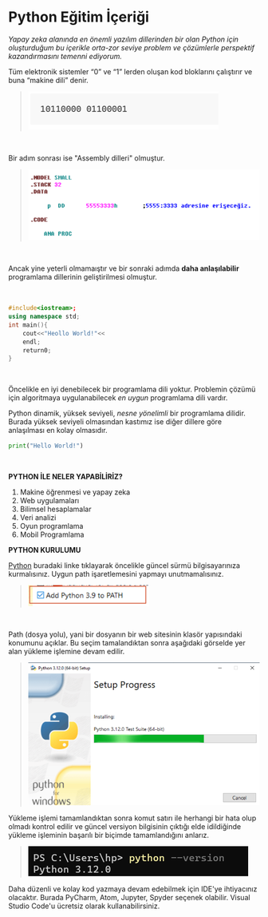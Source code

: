 # Python Eğitim İçeriği
_Yapay zeka alanında en önemli yazılım dillerinden bir olan Python için oluşturduğum bu içerikle orta-zor seviye problem ve çözümlerle perspektif kazandırmasını temenni ediyorum._

Tüm elektronik sistemler “0” ve “1” lerden 
oluşan kod bloklarını çalıştırır ve buna  “makine dili” denir.

>![Makine Dili Öğrenği](./makinedili.png)
<br>

 Bir adım sonrası ise "Assembly dilleri" olmuştur.
<br>

>![Assembly Örneği](./assembly.png)
<br>

Ancak yine yeterli olmamaıştır ve bir sonraki adımda **daha anlaşılabilir** programlama dillerinin geliştirilmesi olmuştur.

<br>

```C++
#include<iostream>;
using namespace std;
int main(){
    cout<<"Heollo World!"<<
    endl;
    return0;
}
```
<br> 

Öncelikle en iyi denebilecek bir programlama dili yoktur. Problemin çözümü için algoritmaya uygulanabilecek _en uygun_ programlama dili vardır.

Python dinamik, yüksek seviyeli, _nesne yönelimli_ bir programlama dilidir. Burada yüksek seviyeli olmasından kastımız ise diğer dillere göre anlaşılması en kolay olmasıdır.
   


```python
print("Hello World!")
```
<br>

**PYTHON İLE NELER YAPABİLİRİZ?**

1. Makine öğrenmesi ve yapay zeka 
2. Web uygulamaları
3. Bilimsel hesaplamalar
4. Veri analizi
5. Oyun programlama
6. Mobil Programlama

**PYTHON KURULUMU**
<br>

[Python](https://www.python.org) buradaki linke tıklayarak öncelikle güncel sürmü bilgisayarınıza kurmalısınız.
Uygun path işaretlemesini yapmayı unutmamalısınız.
<br> 
>![Path Seçimi](./path.png)
<br>

Path (dosya yolu), yani bir dosyanın bir web sitesinin klasör yapısındaki konumunu açıklar. Bu seçim tamalandıktan sonra aşağıdaki görselde yer alan yükleme işlemine devam edilir. 

>![Setup](./setup.png)

Yükleme işlemi tamamlandıktan sonra komut satırı ile herhangi bir hata olup olmadı kontrol edilir ve güncel versiyon bilgisinin çıktığı elde idildiğinde yükleme işleminin başarılı bir biçimde tamamlandığını anlarız.

>![Version](./version.png)

Daha düzenli ve kolay kod yazmaya devam edebilmek için IDE'ye ihtiyacınız olacaktır.
Burada PyCharm, Atom, Jupyter, Spyder seçenek olabilir. Visual Studio Code'u ücretsiz olarak kullanabilirsiniz.











